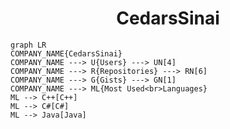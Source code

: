 <h1 align="center">CedarsSinai</h1>

```mermaid
graph LR
COMPANY_NAME{CedarsSinai}
COMPANY_NAME ---> U{Users} ---> UN[4]
COMPANY_NAME ---> R{Repositories} ---> RN[6]
COMPANY_NAME ---> G{Gists} ---> GN[1]
COMPANY_NAME ---> ML{Most Used<br>Languages}
ML --> C++[C++]
ML --> C#[C#]
ML --> Java[Java]
```
